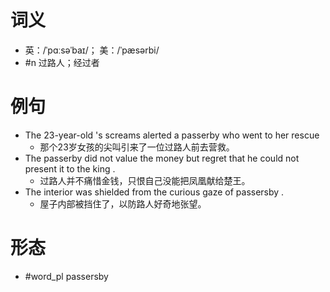 # 词义
- 英：/ˈpɑːsəˈbaɪ/； 美：/ˈpæsərbi/
- #n 过路人；经过者
# 例句
- The 23-year-old 's screams alerted a passerby who went to her rescue
	- 那个23岁女孩的尖叫引来了一位过路人前去营救。
- The passerby did not value the money but regret that he could not present it to the king .
	- 过路人并不痛惜金钱，只恨自己没能把凤凰献给楚王。
- The interior was shielded from the curious gaze of passersby .
	- 屋子内部被挡住了，以防路人好奇地张望。
# 形态
- #word_pl passersby
